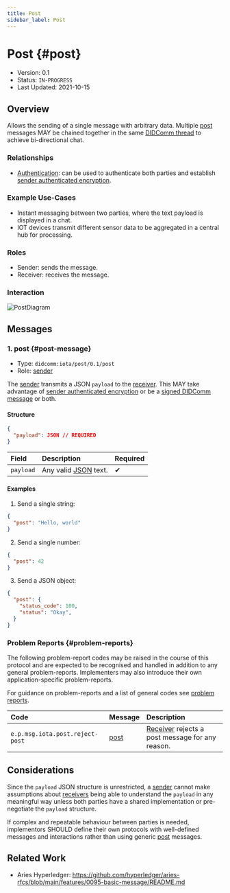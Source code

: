 ```yaml
---
title: Post
sidebar_label: Post
---
```


# Post {#post}

- Version: 0.1
- Status: `IN-PROGRESS`
- Last Updated: 2021-10-15

## Overview

Allows the sending of a single message with arbitrary data. Multiple [post](#post-message) messages MAY be chained together in the same [DIDComm thread](https://identity.foundation/didcomm-messaging/spec/#threads) to achieve bi-directional chat.

### Relationships

- [Authentication](./authentication): can be used to authenticate both parties and establish [sender authenticated encryption](https://identity.foundation/didcomm-messaging/spec/#sender-authenticated-encryption).

### Example Use-Cases
- Instant messaging between two parties, where the text payload is displayed in a chat.
- IOT devices transmit different sensor data to be aggregated in a central hub for processing.

### Roles
- Sender: sends the message.
- Receiver: receives the message.

### Interaction

<div style={{textAlign: 'center'}}>

![PostDiagram](/img/didcomm/post.drawio.svg)

</div>


## Messages

### 1. post {#post-message}

- Type: `didcomm:iota/post/0.1/post`
- Role: [sender](#roles)

The [sender](#roles) transmits a JSON `payload` to the [receiver](#roles). This MAY take advantage of [sender authenticated encryption](https://identity.foundation/didcomm-messaging/spec/#sender-authenticated-encryption) or be a [signed DIDComm message](https://identity.foundation/didcomm-messaging/spec/#didcomm-signed-message) or both.

#### Structure
```json
{
  "payload": JSON // REQUIRED
}
```

| Field | Description | Required |
| :--- | :--- | :--- |
| `payload` | Any valid [JSON](https://datatracker.ietf.org/doc/html/rfc7159) text. | ✔ |

#### Examples

1. Send a single string:

```json
{
  "post": "Hello, world"
}
```

2. Send a single number:

```json
{
  "post": 42
}
```

3. Send a JSON object:

```json
{
  "post": {
    "status_code": 100,
    "status": "Okay",
  }
}
```

### Problem Reports {#problem-reports}

The following problem-report codes may be raised in the course of this protocol and are expected to be recognised and handled in addition to any general problem-reports. Implementers may also introduce their own application-specific problem-reports.

For guidance on problem-reports and a list of general codes see [problem reports](../resources/problem-reports).

| Code | Message | Description |
| :--- | :--- | :--- |
| `e.p.msg.iota.post.reject-post` | [post](#post) | [Receiver](#roles) rejects a post message for any reason. |

## Considerations

Since the `payload` JSON structure is unrestricted, a [sender](#roles) cannot make assumptions about [receivers](#roles) being able to understand the `payload` in any meaningful way unless both parties have a shared implementation or pre-negotiate the `payload` structure.

If complex and repeatable behaviour between parties is needed, implementors SHOULD define their own protocols with well-defined messages and interactions rather than using generic [post](#post-message) messages.

## Related Work

- Aries Hyperledger: https://github.com/hyperledger/aries-rfcs/blob/main/features/0095-basic-message/README.md
